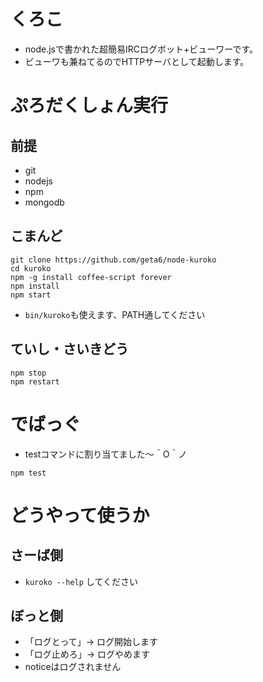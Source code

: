 # くろこ

* node.jsで書かれた超簡易IRCログボット+ビューワーです。
* ビューワも兼ねてるのでHTTPサーバとして起動します。

# ぷろだくしょん実行

## 前提

* git
* nodejs
* npm
* mongodb

## こまんど

```
git clone https://github.com/geta6/node-kuroko
cd kuroko
npm -g install coffee-script forever
npm install
npm start
```

* `bin/kuroko`も使えます、PATH通してください

## ていし・さいきどう

```
npm stop
npm restart
```

# でばっぐ

* testコマンドに割り当てました〜＾O＾ノ
```
npm test
```

# どうやって使うか

## さーば側
* `kuroko --help` してください

## ぼっと側
* 「ログとって」-> ログ開始します
* 「ログ止めろ」-> ログやめます
* noticeはログされません
